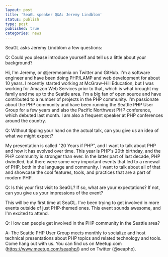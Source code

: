 ```yaml
---
layout: post
title: 'SeaGL speaker Q&A: Jeremy Lindblom'
status: publish
type: post
published: true
categories: news
---
```


SeaGL asks Jeremy Lindblom a few questions:

Q: Could you please introduce yourself and tell us a little about your
background?

Hi, I'm Jeremy, or @jeremeamia on Twitter and GitHub. I'm a software engineer
and have been doing PHP/LAMP and web development for about 10 years. I
recently started working at McGraw-Hill Education, but I was working for
Amazon Web Services prior to that, which is what brought my family and me up to
the Seattle area. I'm a big fan of open source and have contributed to a
number of projects in the PHP community. I'm passionate about the PHP
community and have been running the Seattle PHP User Group for a few years and
also the Pacific Northwest PHP conference, which debuted last month. I am also
a frequent speaker at PHP conferences around the country.

Q: Without tipping your hand on the actual talk, can you give us an
idea of what we might expect?

My presentation is called "20 Years if PHP", and I want to talk about PHP and
how it has evolved over time. This year is PHP's 20th birthday, and the PHP
community is stronger than ever. In the latter part of last decade, PHP
dwindled, but there were some very important events that led to a renewal of
PHP, both in the language and community. I want to talk about all of that and
showcase the cool features, tools, and practices that are a part of modern
PHP.

Q: Is this your first visit to SeaGL? If so, what are your expectations? If
not, can you give us your impressions of the event?

This will be my first time at SeaGL. I've been trying to get involved in more
events outside of just PHP-themed ones. This event sounds awesome, and I'm
excited to attend.

Q: How can people get involved in the PHP community in the Seattle area?

A: The Seattle PHP User Group meets monthly to socialize and host technical
presentations about PHP topics and related technology and tools. Come hang out
with us. You can find us on Meetup.com (https://www.meetup.com/seaphp/) and on
Twitter (@seaphp).
